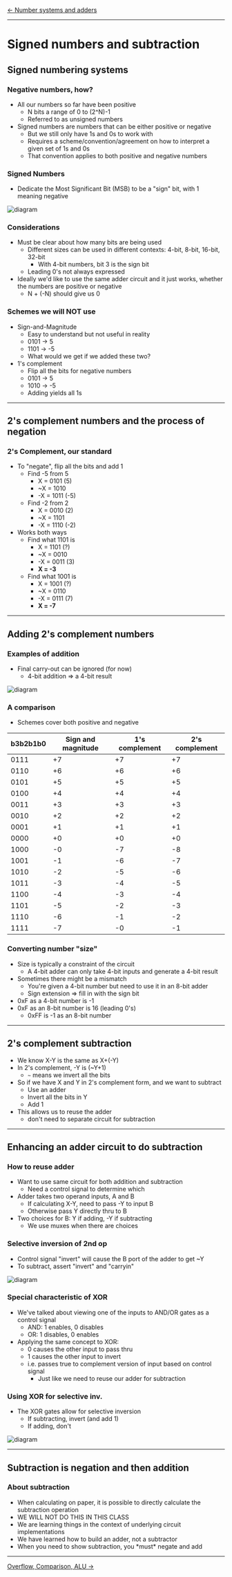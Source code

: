 [\<- Number systems and adders](9.md)

---

# Signed numbers and subtraction

## Signed numbering systems

### Negative numbers, how?

- All our numbers so far have been positive
	- N bits a range of 0 to (2^N)-1
	- Referred to as unsigned numbers
- Signed numbers are numbers that can be either positive or negative
	- But we still only have 1s and 0s to work with
	- Requires a scheme/convention/agreement on how to interpret a given set of 1s and 0s
	- That convention applies to both positive and negative numbers

### Signed Numbers

- Dedicate the Most Significant Bit (MSB) to be a "sign" bit, with 1 meaning negative

![diagram](10.1.png)

### Considerations

- Must be clear about how many bits are being used
	- Different sizes can be used in different contexts: 4-bit, 8-bit, 16-bit, 32-bit
		- With 4-bit numbers, bit 3 is the sign bit
	- Leading 0's not always expressed
- Ideally we'd like to use the same adder circuit and it just works, whether the numbers are positive or negative
	- N + (-N) should give us 0

### Schemes we will NOT use

- Sign-and-Magnitude
	- Easy to understand but not useful in reality
	- 0101 -> 5
	- 1101 -> -5
	- What would we get if we added these two?
- 1's complement
	- Flip all the bits for negative numbers
	- 0101 -> 5
	- 1010 -> -5
	- Adding yields all 1s

---

## 2's complement numbers and the process of negation

### 2's Complement, our standard

- To "negate", flip all the bits and add 1
	- Find -5 from 5
		- X = 0101 (5)
		- ~X = 1010
		- -X = 1011 (-5)
	- Find -2 from 2
		- X = 0010 (2)
		- ~X = 1101
		- -X = 1110 (-2)
- Works both ways
	- Find what 1101 is
		- X = 1101 (?)
		- ~X = 0010
		- -X = 0011 (3)
		- **X = -3**
	- Find what 1001 is
		- X = 1001 (?)
		- ~X = 0110
		- -X = 0111 (7)
		- **X = -7**

---

## Adding 2's complement numbers

### Examples of addition

- Final carry-out can be ignored (for now)
	- 4-bit addition => a 4-bit result

![diagram](10.2.png)

### A comparison

- Schemes cover both positive and negative

|b3b2b1b0|Sign and magnitude|1's complement|2's complement|
|--------|------------------|--------------|--------------|
|0111    |+7                |+7            |+7            |
|0110    |+6                |+6            |+6            |
|0101    |+5                |+5            |+5            |
|0100    |+4                |+4            |+4            |
|0011    |+3                |+3            |+3            |
|0010    |+2                |+2            |+2            |
|0001    |+1                |+1            |+1            |
|0000    |+0                |+0            |+0            |
|1000    |-0                |-7            |-8            |
|1001    |-1                |-6            |-7            |
|1010    |-2                |-5            |-6            |
|1011    |-3                |-4            |-5            |
|1100    |-4                |-3            |-4            |
|1101    |-5                |-2            |-3            |
|1110    |-6                |-1            |-2            |
|1111    |-7                |-0            |-1            |

### Converting number "size"

- Size is typically a constraint of the circuit
	- A 4-bit adder can only take 4-bit inputs and generate a 4-bit result
- Sometimes there might be a mismatch
	- You're given a 4-bit number but need to use it in an 8-bit adder
	- Sign extension => fill in with the sign bit
- 0xF as a 4-bit number is -1
- 0xF as an 8-bit number is 16 (leading 0's)
	- 0xFF is -1 as an 8-bit number

---

## 2's complement subtraction

- We know X-Y is the same as X+(-Y)
- In 2's complement, -Y is (~Y+1)
	- `~` means we invert all the bits
- So if we have X and Y in 2's complement form, and we want to subtract
	- Use an adder
	- Invert all the bits in Y
	- Add 1
- This allows us to reuse the adder
	- don't need to separate circuit for subtraction

---

## Enhancing an adder circuit to do subtraction

### How to reuse adder

- Want to use same circuit for both addition and subtraction
	- Need a control signal to determine which
- Adder takes two operand inputs, A and B
	- If calculating X-Y, need to pass -Y to input B
	- Otherwise pass Y directly thru to B
- Two choices for B: Y if adding, -Y if subtracting
	- We use muxes when there are choices

### Selective inversion of 2nd op

- Control signal "invert" will cause the B port of the adder to get ~Y
- To subtract, assert "invert" and "carryin"

![diagram](10.3.png)

### Special characteristic of XOR

- We've talked about viewing one of the inputs to AND/OR gates as a control signal
	- AND: 1 enables, 0 disables
	- OR: 1 disables, 0 enables
- Applying the same concept to XOR:
	- 0 causes the other input to pass thru
	- 1 causes the other input to invert
	- i.e. passes true to complement version of input based on control signal
		- Just like we need to reuse our adder for subtraction

### Using XOR for selective inv.

- The XOR gates allow for selective inversion
	- If subtracting, invert (and add 1)
	- If adding, don't

![diagram](10.4.png)

---

## Subtraction is negation and then addition

### About subtraction

- When calculating on paper, it is possible to directly calculate the subtraction operation
- WE WILL NOT DO THIS IN THIS CLASS
- We are learning things in the context of underlying circuit implementations
- We have learned how to build an adder, not a subtractor
- When you need to show subtraction, you \*must\* negate and add

---

[Overflow, Comparison, ALU ->](11.md)
